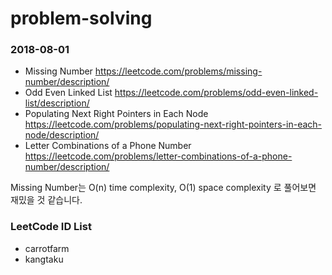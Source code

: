 # problem-solving
### 2018-08-01  
- Missing Number https://leetcode.com/problems/missing-number/description/
- Odd Even Linked List https://leetcode.com/problems/odd-even-linked-list/description/
- Populating Next Right Pointers in Each Node https://leetcode.com/problems/populating-next-right-pointers-in-each-node/description/
- Letter Combinations of a Phone Number https://leetcode.com/problems/letter-combinations-of-a-phone-number/description/

Missing Number는 O(n) time complexity, O(1) space complexity 로 풀어보면 재밌을 것 같습니다.

### LeetCode ID List
- carrotfarm
- kangtaku 